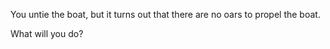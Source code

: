 You untie the boat, but it turns out that there are no oars to propel the boat.

What will you do?

 